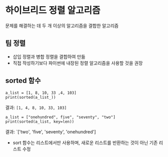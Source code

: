# 하이브리드 정렬 알고리즘

문제를 해결하는 데 두 개 이상의 알고리즘을 결합한 알고리즘

## 팀 정렬
- 삽입 정렬과 병합 정렬을 결합하여 만듦
- 직접 작성하기보다 파이썬에 내장된 정렬 알고리즘을 사용할 것을 권장


## sorted 함수

```
a_list = [1, 8, 10, 33 ,4, 103]
print(sorted(a_list_))
```
결과: `[1, 4, 8, 10, 33, 103]`

```
a_list = ["onehundred", five", "seventy", "two"]
print(sorted(a_list, key=len))
```
결과: `['two', 'five', 'seventy', 'onehundred']

- sort 함수는 리스트에서만 사용하며, 새로운 리스트를 반환하는 것이 아닌 기존 리스트 수정